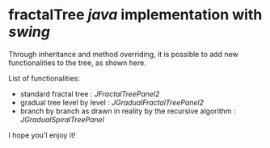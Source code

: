 # **fractalTree** *java* implementation with *swing*
Through inheritance and method overriding, it is possible to add new functionalities to the tree, as shown here.

List of functionalities:
* standard fractal tree : *JFractalTreePanel2*
* gradual tree level by level : *JGradualFractalTreePanel2*
* branch by branch as drawn in reality by the recursive algorithm : *JGradualSpiralTreePanel*

I hope you'l enjoy it!
